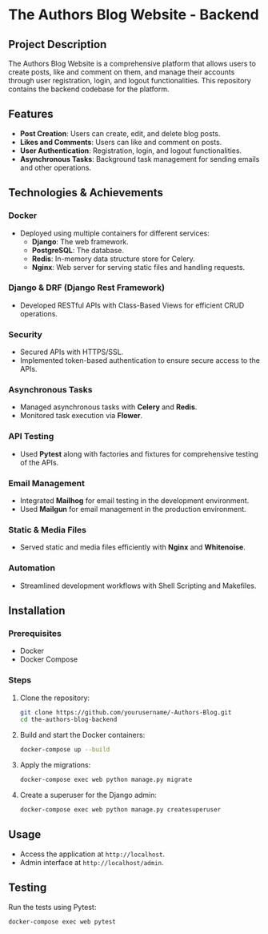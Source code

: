 # The Authors Blog Website - Backend

## Project Description

The Authors Blog Website is a comprehensive platform that allows users to create posts, like and comment on them, and manage their accounts through user registration, login, and logout functionalities. This repository contains the backend codebase for the platform.

## Features

- **Post Creation**: Users can create, edit, and delete blog posts.
- **Likes and Comments**: Users can like and comment on posts.
- **User Authentication**: Registration, login, and logout functionalities.
- **Asynchronous Tasks**: Background task management for sending emails and other operations.

## Technologies & Achievements

### Docker
- Deployed using multiple containers for different services:
  - **Django**: The web framework.
  - **PostgreSQL**: The database.
  - **Redis**: In-memory data structure store for Celery.
  - **Nginx**: Web server for serving static files and handling requests.

### Django & DRF (Django Rest Framework)
- Developed RESTful APIs with Class-Based Views for efficient CRUD operations.

### Security
- Secured APIs with HTTPS/SSL.
- Implemented token-based authentication to ensure secure access to the APIs.

### Asynchronous Tasks
- Managed asynchronous tasks with **Celery** and **Redis**.
- Monitored task execution via **Flower**.

### API Testing
- Used **Pytest** along with factories and fixtures for comprehensive testing of the APIs.

### Email Management
- Integrated **Mailhog** for email testing in the development environment.
- Used **Mailgun** for email management in the production environment.

### Static & Media Files
- Served static and media files efficiently with **Nginx** and **Whitenoise**.

### Automation
- Streamlined development workflows with Shell Scripting and Makefiles.

## Installation

### Prerequisites
- Docker
- Docker Compose

### Steps
1. Clone the repository:
    ```bash
    git clone https://github.com/yourusername/-Authors-Blog.git
    cd the-authors-blog-backend
    ```
2. Build and start the Docker containers:
    ```bash
    docker-compose up --build
    ```
3. Apply the migrations:
    ```bash
    docker-compose exec web python manage.py migrate
    ```
4. Create a superuser for the Django admin:
    ```bash
    docker-compose exec web python manage.py createsuperuser
    ```

## Usage

- Access the application at `http://localhost`.
- Admin interface at `http://localhost/admin`.

## Testing

Run the tests using Pytest:
```bash
docker-compose exec web pytest
